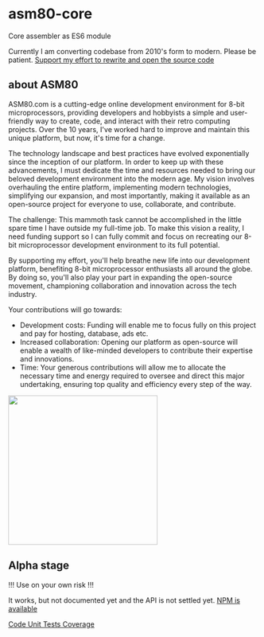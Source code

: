 # asm80-core
Core assembler as ES6 module

Currently I am converting codebase from 2010's form to modern. Please be patient. [Support my effort to rewrite and open the source code](https://donate.stripe.com/7sI8yU7jCbzp4wMeUX)


## about ASM80

ASM80.com is a cutting-edge online development environment for 8-bit microprocessors, providing developers and hobbyists a simple and user-friendly way to create, code, and interact with their retro computing projects. Over the 10 years, I've worked hard to improve and maintain this unique platform, but now, it's time for a change.

The technology landscape and best practices have evolved exponentially since the inception of our platform. In order to keep up with these advancements, I must dedicate the time and resources needed to bring our beloved development environment into the modern age. My vision involves overhauling the entire platform, implementing modern technologies, simplifying our expansion, and most importantly, making it available as an open-source project for everyone to use, collaborate, and contribute.

The challenge: This mammoth task cannot be accomplished in the little spare time I have outside my full-time job. To make this vision a reality, I need funding support so I can fully commit and focus on recreating our 8-bit microprocessor development environment to its full potential.

By supporting my effort, you'll help breathe new life into our development platform, benefiting 8-bit microprocessor enthusiasts all around the globe. By doing so, you'll also play your part in expanding the open-source movement, championing collaboration and innovation across the tech industry.

Your contributions will go towards:

- Development costs: Funding will enable me to focus fully on this project and pay for hosting, database, ads etc.
- Increased collaboration: Opening our platform as open-source will enable a wealth of like-minded developers to contribute their expertise and innovations.
- Time: Your generous contributions will allow me to allocate the necessary time and energy required to oversee and direct this major undertaking, ensuring top quality and efficiency every step of the way.

<img src="https://asm80.github.io/asm80-core/docs/qr_7sI8yU7jCbzp4wMeUX.png" width="300px">


## Alpha stage

!!! Use on your own risk !!!

It works, but not documented yet and the API is not settled yet. [NPM is available](https://www.npmjs.com/package/@asm80/core)

[Code Unit Tests Coverage](https://asm80.github.io/asm80-core/coverage/index.html)